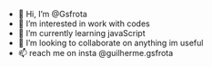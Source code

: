 - 👋 Hi, I’m @Gsfrota
- 👀 I’m interested in work with codes  
- 🌱 I’m currently learning javaScript
- 💞️ I’m looking to collaborate on anything im useful
- 📫 reach me on insta @guilherme.gsfrota

<!---
Gsfrota/Gsfrota is a ✨ special ✨ repository because its `README.md` (this file) appears on your GitHub profile.
You can click the Preview link to take a look at your changes.
--->
